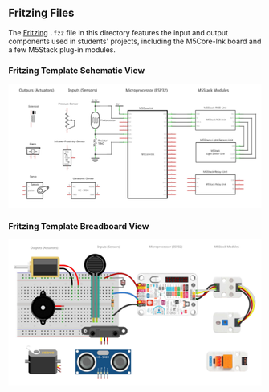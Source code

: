## Fritzing Files

The [Fritzing](https://fritzing.org/) `.fzz` file in this directory features the input and output components used in students' projects, including the M5Core-Ink board and a few M5Stack plug-in modules.   

### Fritzing Template Schematic View
![Fritzing Template Schematic](fritzing_template_schem.jpg)

### Fritzing Template Breadboard View
![Fritzing Template Breadboard](fritzing_template_bb.jpg)
